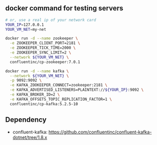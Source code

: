 ## docker command for testing servers

```sh
# or, use a real ip of your network card
YOUR_IP=127.0.0.1
YOUR_VM_NET=my-net

docker run -d --name zookeeper \
  -e ZOOKEEPER_CLIENT_PORT=2181 \
  -e ZOOKEEPER_TICK_TIME=2000 \
  -e ZOOKEEPER_SYNC_LIMIT=2 \
  --network ${YOUR_VM_NET} \
  confluentinc/cp-zookeeper:7.0.1

docker run -d --name kafka \
  --network ${YOUR_VM_NET} \
  -p 9092:9092 \
  -e KAFKA_ZOOKEEPER_CONNECT=zookeeper:2181 \
  -e KAFKA_ADVERTISED_LISTENERS=PLAINTEXT://${YOUR_IP}:9092 \
  -e KAFKA_BROKER_ID=2 \
  -e KAFKA_OFFSETS_TOPIC_REPLICATION_FACTOR=1 \
  confluentinc/cp-kafka:5.2.5-10
```

## Dependency

- confluent-kafka: https://github.com/confluentinc/confluent-kafka-dotnet/tree/1.8.x
